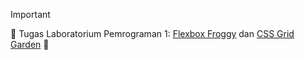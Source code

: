> [!IMPORTANT]
> :ghost: Tugas Laboratorium Pemrograman 1: [Flexbox Froggy](https://flexboxfroppy.com) dan [CSS Grid Garden](https://cssgridgarden.com) :ghost: